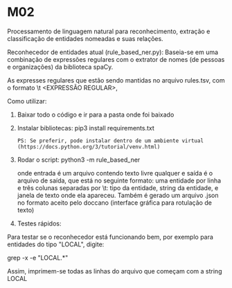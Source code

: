 # M02
 Processamento de linguagem natural para reconhecimento, extração e classificação de entidades nomeadas e suas relações.
 

Reconhecedor de entidades atual (rule_based_ner.py): Baseia-se em uma combinação de expressões regulares com o extrator de nomes (de pessoas e organizações) da biblioteca spaCy.

As expresses regulares que estão sendo mantidas no arquivo rules.tsv, com o formato <TIPO de ENTIDADE> \t <EXPRESSÃO REGULAR>, 


Como utilizar:

1) Baixar todo o código e ir para a pasta onde foi baixado

2) Instalar bibliotecas:
       pip3 install requirements.txt

       PS: Se preferir, pode instalar dentro de um ambiente virtual (https://docs.python.org/3/tutorial/venv.html)

3) Rodar o script:
      python3 -m rule_based_ner <entrada> <saida>
 
     onde entrada é um arquivo contendo texto livre qualquer e saída é o arquivo de saída, que está no seguinte formato: uma entidade por linha e três colunas separadas por \t: tipo da entidade, string da entidade, e janela de texto onde ela apareceu. Também é gerado um arquivo .json no formato aceito pelo doccano (interface gráfica para rotulação de texto)


4) Testes rápidos:

Para testar se o reconhecedor está funcionando bem, por exemplo para entidades do tipo "LOCAL", digite:

grep -x -e "LOCAL.*" <saida>

Assim, imprimem-se todas as linhas do arquivo <saida> que começam com a string LOCAL

